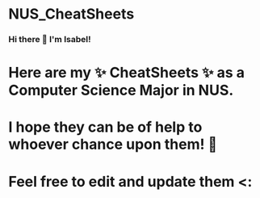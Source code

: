 # NUS_CheatSheets

### Hi there 👋 I'm Isabel! 

# Here are my ✨ CheatSheets ✨ as a Computer Science Major in NUS.

# I hope they can be of help to whoever chance upon them! 📝

# Feel free to edit and update them <: 
